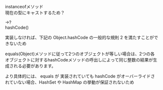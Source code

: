 instanceofメソッド  
現在の型にキャストするため？  


→?  
hashCode()

実装しなければ、下記の Object.hashCode の一般的な規則 2 を満たすことができないため

equals(Object)メソッドに従って2つのオブジェクトが等しい場合は、2つの各オブジェクトに対するhashCodeメソッドの呼出しによって同じ整数の結果が生成される必要があります。

より具体的には、 equals が 実装されていても hashCode がオーバーライドされていない場合、HashSet や HashMap の挙動が保証されないため